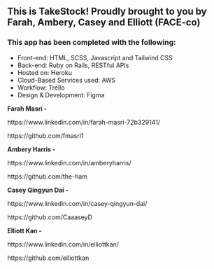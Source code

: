 <h2>This is TakeStock! Proudly brought to you by Farah, Ambery, Casey and Elliott (FACE-co)</h2>


<h3>This app has been completed with the following:</h3>
<ul>
<li>Front-end: HTML, SCSS, Javascript and Tailwind CSS</li>
<li>Back-end: Ruby on Rails, RESTful APIs</li>
<li>Hosted on: Heroku</li>
<li>Cloud-Based Services used: AWS</li>
<li>Workflow: Trello</li>
<li>Design & Development: Figma</li>
</ul>


<strong> Farah Masri - </strong>
<p>https://www.linkedin.com/in/farah-masri-72b329141/ </p>
<p>https://github.com/fmasri1 </p>

<strong> Ambery Harris - </strong>
<p>https://www.linkedin.com/in/amberyharris/ </p>
<p>https://github.com/the-ham </p>

<strong> Casey Qingyun Dai - </strong>
<p>https://www.linkedin.com/in/casey-qingyun-dai/ </p>
<p>https://github.com/CaaaseyD </p>


<strong> Elliott Kan - </strong>
<p>https://www.linkedin.com/in/elliottkan/ </p>
<p>https://github.com/elliottkan </p>
